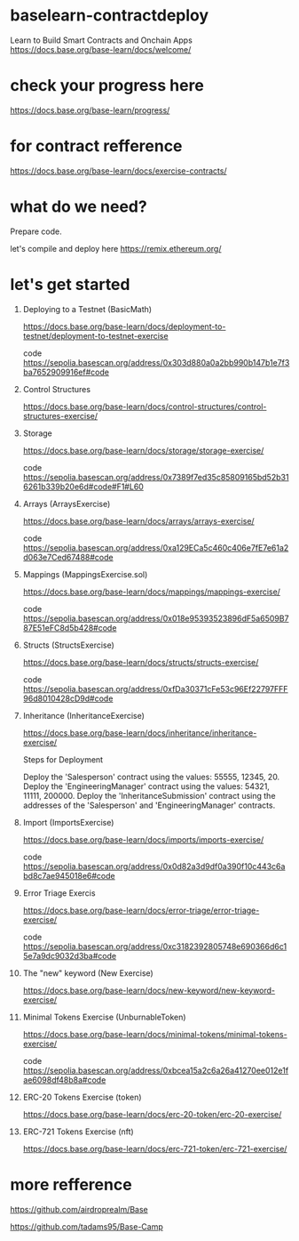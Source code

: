 # baselearn-contractdeploy
Learn to Build Smart Contracts and Onchain Apps
https://docs.base.org/base-learn/docs/welcome/

# check your progress here
https://docs.base.org/base-learn/progress/

# for contract refference
https://docs.base.org/base-learn/docs/exercise-contracts/


# what do we need?

Prepare code.

let's compile and deploy here https://remix.ethereum.org/



# let's get started
1. Deploying to a Testnet (BasicMath)

   https://docs.base.org/base-learn/docs/deployment-to-testnet/deployment-to-testnet-exercise

   code https://sepolia.basescan.org/address/0x303d880a0a2bb990b147b1e7f3ba7652909916ef#code

2. Control Structures

   https://docs.base.org/base-learn/docs/control-structures/control-structures-exercise/

3. Storage

   https://docs.base.org/base-learn/docs/storage/storage-exercise/

   code https://sepolia.basescan.org/address/0x7389f7ed35c85809165bd52b316261b339b20e6d#code#F1#L60

4. Arrays (ArraysExercise)

   https://docs.base.org/base-learn/docs/arrays/arrays-exercise/

   code https://sepolia.basescan.org/address/0xa129ECa5c460c406e7fE7e61a2d063e7Ced67488#code

5. Mappings (MappingsExercise.sol)

   https://docs.base.org/base-learn/docs/mappings/mappings-exercise/

   code https://sepolia.basescan.org/address/0x018e95393523896dF5a6509B787E51eFC8d5b428#code

6. Structs (StructsExercise)

   https://docs.base.org/base-learn/docs/structs/structs-exercise/

   code https://sepolia.basescan.org/address/0xfDa30371cFe53c96Ef22797FFF96d8010428cD9d#code

7. Inheritance  (InheritanceExercise)

   https://docs.base.org/base-learn/docs/inheritance/inheritance-exercise/

   Steps for Deployment

   Deploy the 'Salesperson' contract using the values: 55555, 12345, 20.
   Deploy the 'EngineeringManager' contract using the values: 54321, 11111, 200000.
   Deploy the 'InheritanceSubmission' contract using the addresses of the 'Salesperson' and 'EngineeringManager' contracts.

8. Import (ImportsExercise)

   https://docs.base.org/base-learn/docs/imports/imports-exercise/

   code https://sepolia.basescan.org/address/0x0d82a3d9df0a390f10c443c6abd8c7ae945018e6#code

9. Error Triage Exercis

   https://docs.base.org/base-learn/docs/error-triage/error-triage-exercise/

   code https://sepolia.basescan.org/address/0xc3182392805748e690366d6c15e7a9dc9032d3ba#code

10. The "new" keyword (New Exercise)

    https://docs.base.org/base-learn/docs/new-keyword/new-keyword-exercise/


11. Minimal Tokens Exercise (UnburnableToken)

    https://docs.base.org/base-learn/docs/minimal-tokens/minimal-tokens-exercise/

    code https://sepolia.basescan.org/address/0xbcea15a2c6a26a41270ee012e1fae6098df48b8a#code
    

13. ERC-20 Tokens Exercise (token)

    https://docs.base.org/base-learn/docs/erc-20-token/erc-20-exercise/
    

14. ERC-721 Tokens Exercise (nft)
    
    https://docs.base.org/base-learn/docs/erc-721-token/erc-721-exercise/





# more refference
https://github.com/airdroprealm/Base

https://github.com/tadams95/Base-Camp








